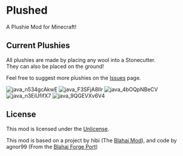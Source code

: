 # Plushed

A Plushie Mod for Minecraft!

## Current Plushies
All plushies are made by placing any wool into a Stonecutter. </br>
They can also be placed on the ground!

Feel free to suggest more plushies on the [Issues](https://github.com/EssieFir/Plushed/issues) page.

![java_n534gcAkwE](https://github.com/EssieFir/Plushed/assets/65592600/aafc2a9b-3473-45b8-a592-88821bbf53a3) ![java_F3SFjA8IIr](https://github.com/EssieFir/Plushed/assets/65592600/71638faf-e680-4370-a9dd-468cd4589d62) ![java_4bOQpNBeCV](https://github.com/EssieFir/Plushed/assets/65592600/81c387db-3aef-46d1-925e-c3acd61f3733) ![java_n3EiUfifX7](https://github.com/EssieFir/Plushed/assets/65592600/dbaf7e7b-f40f-41a9-af81-40ce0d628ee7) ![java_9QGEVXv6V4](https://github.com/EssieFir/Plushed/assets/65592600/e1bc78a7-068b-4ae2-9681-0705db9a6c8b)

## License

This mod is licensed under the [Unlicense](./LICENSE).

This mod is based on a project by hibi (The [Blahaj Mod](https://modrinth.com/mod/blahaj)),
and code by agnor99 (From the [Blahaj Forge Port](https://modrinth.com/mod/blahaj-reforged))
